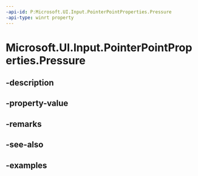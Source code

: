 ```yaml
---
-api-id: P:Microsoft.UI.Input.PointerPointProperties.Pressure
-api-type: winrt property
---
```


# Microsoft.UI.Input.PointerPointProperties.Pressure

<!--
public float Pressure { get; }
-->

## -description

## -property-value

## -remarks

## -see-also

## -examples
